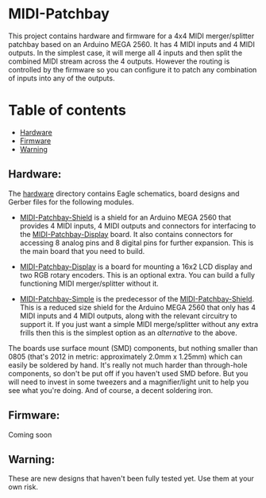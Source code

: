 # MIDI-Patchbay
This project contains hardware and firmware for a 4x4 MIDI
merger/splitter patchbay based on an Arduino MEGA 2560.
It has 4 MIDI inputs and 4 MIDI outputs.  In the
simplest case, it will merge all 4 inputs and then split the combined
MIDI stream across the 4 outputs.  However the routing is controlled by
the firmware so you can configure it to patch any combination of inputs
into any of the outputs.

# Table of contents
* [Hardware](#hardware)
* [Firmware](#firmware)
* [Warning](#warning)

## Hardware:

The [hardware](https://github.com/abw/MIDI-Patchbay/blob/master/hardware)
directory contains Eagle schematics, board designs and Gerber files for
the following modules.

* [MIDI-Patchbay-Shield](https://github.com/abw/MIDI-Patchbay/blob/master/hardware/MIDI-Patchbay-Shield)
is a shield for an Arduino MEGA 2560 that provides 4 MIDI inputs, 4 MIDI
outputs and connectors for interfacing to the
[MIDI-Patchbay-Display](https://github.com/abw/MIDI-Patchbay/blob/master/hardware/MIDI-Patchbay-Display)
board.  It also contains connectors for accessing 8 analog pins and 8
digital pins for further expansion.  This is the main board that you
need to build.

* [MIDI-Patchbay-Display](https://github.com/abw/MIDI-Patchbay/blob/master/hardware/MIDI-Patchbay-Display)
is a board for mounting a 16x2 LCD display and two RGB rotary encoders.
This is an optional extra.  You can build a fully functioning MIDI
merger/splitter without it.

* [MIDI-Patchbay-Simple](https://github.com/abw/MIDI-Patchbay/blob/master/hardware/MIDI-Patchbay-Simple)
is the predecessor of the [MIDI-Patchbay-Shield](https://github.com/abw/MIDI-Patchbay/blob/master/hardware/MIDI-Patchbay-Shield).
This is a reduced size shield for the Arduino MEGA 2560 that only has 4
MIDI inputs and 4 MIDI outputs, along with the relevant circuitry to
support it.  If you just want a simple MIDI merge/splitter without any
extra frills then this is the simplest option as an *alternative* to the
above.

The boards use surface mount (SMD) components, but nothing smaller than
0805 (that's 2012 in metric: approximately 2.0mm x 1.25mm) which can easily
be soldered by hand.  It's really not much harder than through-hole
components, so don't be put off if you haven't used SMD before.  But you
will need to invest in some tweezers and a magnifier/light unit to help
you see what you're doing.  And of course, a decent soldering iron.

## Firmware:

Coming soon

## Warning:

These are new designs that haven't been fully tested yet.  Use them at
your own risk.
